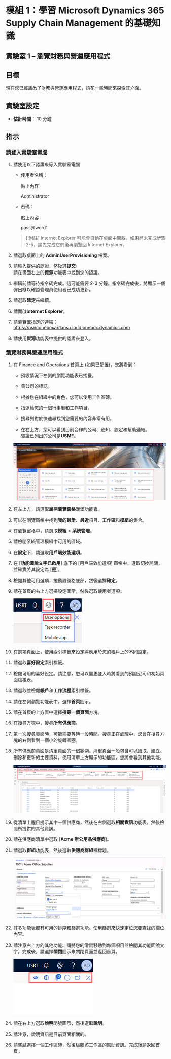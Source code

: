 ﻿---
lab:
    title: '實驗室 1：瀏覽財務與營運應用程式'
    module: '模組 1：學習 Microsoft Dynamics 365 Supply Chain Management 的基礎知識'
---

# 模組 1：學習 Microsoft Dynamics 365 Supply Chain Management 的基礎知識

## 實驗室 1 – 瀏覽財務與營運應用程式

## 目標

現在您已經熟悉了財務與營運應用程式，請花一些時間來探索其介面。

## 實驗室設定

- **估計時間**： 10 分鐘

## 指示

### 請登入實驗室電腦

1. 請使用以下認證來等入實驗室電腦

    - 使用者名稱：

        貼上內容

        Administrator

    - 密碼：

        貼上內容

        pass@word1

    >[!附註] Internet Explorer 可能會自動在桌面中開啟。如果尚未完成步驟 2-5，請先完成它們後再瀏覽回 Internet Explorer。

1. 請選取桌面上的 **AdminUserProvisioning** 檔案。

1. 請輸入提供的認證，然後選**提交**。  
請在畫面右上的**資源**功能表中找到您的認證。

1. 繼續前請等待指令碼完成。這可能需要 2-3 分鐘。指令碼完成後，將顯示一個彈出框以確認管理員使用者已成功更新。

1. 請選取**確定**來繼續。

1. 請開啟**Internet Explorer**。

1. 請瀏覽置指定的連結：<https://usnconeboxax1aos.cloud.onebox.dynamics.com>

1. 請使用**資源**功能表中提供的認證來登入。

### 瀏覽財務與營運應用程式
1. 在 Finance and Operations 首頁上 (如果已配置)，您將看到：

    - 預設情況下左側的瀏覽功能表已摺疊。

    - 貴公司的標誌。

    - 根據您在組織中的角色，您可以使用工作區磚。

    - 指派給您的一個行事曆和工作項目。

    - 搜尋列對於快速尋找到您需要的內容非常有用。

    - 在右上方，您可以看到目前合作的公司、通知、設定和幫助連結。  
    驗證已列出的公司是**USMF**。

    ![Dynamics 365 Finance and Operations 首頁有醒目提示區域。](./media/m1-common-home-page.png)

1. 在左上方，請選取**展開瀏覽窗格**漢堡功能表。

1. 可以在瀏覽窗格中找到**我的最愛**、**最近**項目、**工作區**和**模組**的集合。

1. 在瀏覽窗格中，請選取**模組** > **系統管理**。

1. 請檢閱系統管理模組中可用的區域。

1. 在**設定**下，請選取**用戶端效能選項**。

1. 在 [**功能圖說文字已啟用**] 底下的 [用戶端效能選項] 窗格中，選取切換開關，並確實將其設定為 [**是**]。

1. 檢閱其他可用選項，捲動置窗格底部，然後選擇**確定**。

1. 請在首頁的右上方選擇設定圖示，然後選取使用者選項。

    ![顯示設定圖示和使用者選項下拉式清單的螢幕擷取畫面](./media/m1-common-settings-user-settings.png)

1. 在選項頁面上，使用索引標籤來設定將應用於您的帳戶上的不同設定。

1. 請選取**喜好設定**索引標籤。

1. 檢閱可用的喜好設定。請注意，您可以變更登入時將看到的預設公司和初始頁面檢視表。

1. 請選取並檢閱**帳戶**和**工作流程**索引標籤。

1. 請在左側瀏覽功能表中，選擇**首頁**圖示。

1. 請在首頁的上方置中選擇**搜尋一個頁面**方塊。

1. 在搜尋方塊中，搜尋**所有供應商**。

1. 第一次搜尋頁面時，可能需要等待一段時間。搜尋正在處理中，您會在搜尋方塊的右側看到一個小的旋轉圓圈。

1. 所有供應商頁面是清單頁面的一個範例。清單頁面一般包含可以讀取、建立、刪除和更新的主要資料。使用清單上方顯示的功能區，您將會看到其他功能。

    ![所有供應商清單會有醒目提示功能的功能表所有供應商清單](./media/m1-common-all-vendor-list-page.png)

1. 從清單上醒目提示其中一個供應商，然後在右側選取**相關資訊**功能表，然後檢閱所提供的其他資訊。

1. 請在供應商清單中選取 [**Acme 辦公用品供應商**]。

1. 請選取**群組**功能表，然後選取**供應商群組**欄標題。

    ![Acme 辦公用品供應商的供應商群組欄標題的螢幕擷取畫面。](./media/m1-common-vendor-group-menu-24493345.png)

1. 許多功能表都有可用的排序和篩選功能。使用篩選來快速定位您要查找的欄位內容。

1. 請注意右上方的其他功能。請將您的滑鼠移動到每個項目並檢閱其功能圖說文字。完成後，請選擇**關閉**圖示來關閉頁面並返回首頁。

    ![清單頁面右上方功能表顯示用於連接到 Power Apps、Office 應用程式、重新整理、在新視窗開啟和關閉按鈕的其他功能](./media/m1-common-list-page-additional-features-menu.png)

1. 請在右上方選取**說明**問號圖示，然後選取**說明**。

1. 請注意，說明資訊是目前頁面相關的。

1. 請嘗試選擇一個工作區磚，然後檢閱該工作區的幫助資訊。完成後請返回首頁。
